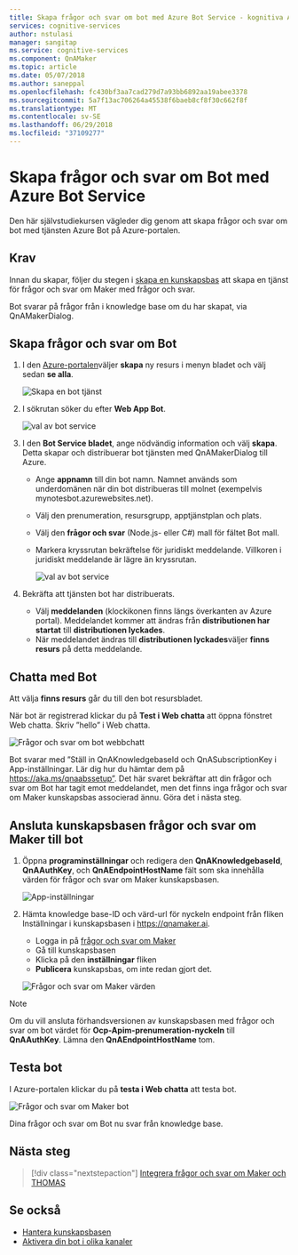 ```yaml
---
title: Skapa frågor och svar om bot med Azure Bot Service - kognitiva Azure-tjänster | Microsoft Docs
services: cognitive-services
author: nstulasi
manager: sangitap
ms.service: cognitive-services
ms.component: QnAMaker
ms.topic: article
ms.date: 05/07/2018
ms.author: saneppal
ms.openlocfilehash: fc430bf3aa7cad279d7a93bb6892aa19abee3378
ms.sourcegitcommit: 5a7f13ac706264a45538f6baeb8cf8f30c662f8f
ms.translationtype: MT
ms.contentlocale: sv-SE
ms.lasthandoff: 06/29/2018
ms.locfileid: "37109277"
---
```

# <a name="create-a-qna-bot-with-azure-bot-service"></a>Skapa frågor och svar om Bot med Azure Bot Service
Den här självstudiekursen vägleder dig genom att skapa frågor och svar om bot med tjänsten Azure Bot på Azure-portalen.

## <a name="prerequisite"></a>Krav
Innan du skapar, följer du stegen i [skapa en kunskapsbas](../How-To/create-knowledge-base.md) att skapa en tjänst för frågor och svar om Maker med frågor och svar.

Bot svarar på frågor från i knowledge base om du har skapat, via QnAMakerDialog.

## <a name="create-a-qna-bot"></a>Skapa frågor och svar om Bot
1. I den [Azure-portalen](https://portal.azure.com)väljer **skapa** ny resurs i menyn bladet och välj sedan **se alla**.

    ![Skapa en bot tjänst](../media/qnamaker-tutorials-create-bot/bot-service-creation.png)

2. I sökrutan söker du efter **Web App Bot**.

    ![val av bot service](../media/qnamaker-tutorials-create-bot/bot-service-selection.png)

3. I den **Bot Service bladet**, ange nödvändig information och välj **skapa**. Detta skapar och distribuerar bot tjänsten med QnAMakerDialog till Azure.

    - Ange **appnamn** till din bot namn. Namnet används som underdomänen när din bot distribueras till molnet (exempelvis mynotesbot.azurewebsites.net).
    - Välj den prenumeration, resursgrupp, apptjänstplan och plats.
    - Välj den **frågor och svar** (Node.js- eller C#) mall för fältet Bot mall.
    - Markera kryssrutan bekräftelse för juridiskt meddelande. Villkoren i juridiskt meddelande är lägre än kryssrutan.

        ![val av bot service](../media/qnamaker-tutorials-create-bot/bot-service-qna-template.PNG)

4. Bekräfta att tjänsten bot har distribuerats.

    - Välj **meddelanden** (klockikonen finns längs överkanten av Azure portal). Meddelandet kommer att ändras från **distributionen har startat** till **distributionen lyckades**.
    - När meddelandet ändras till **distributionen lyckades**väljer **finns resurs** på detta meddelande.

## <a name="chat-with-the-bot"></a>Chatta med Bot
Att välja **finns resurs** går du till den bot resursbladet.

När bot är registrerad klickar du på **Test i Web chatta** att öppna fönstret Web chatta. Skriv ”hello” i Web chatta.

![Frågor och svar om bot webbchatt](../media/qnamaker-tutorials-create-bot/qna-bot-web-chat.PNG)

Bot svarar med ”Ställ in QnAKnowledgebaseId och QnASubscriptionKey i App-inställningar. Lär dig hur du hämtar dem på https://aka.ms/qnaabssetup”. Det här svaret bekräftar att din frågor och svar om Bot har tagit emot meddelandet, men det finns inga frågor och svar om Maker kunskapsbas associerad ännu. Göra det i nästa steg.

## <a name="connect-your-qna-maker-knowledge-base-to-the-bot"></a>Ansluta kunskapsbasen frågor och svar om Maker till bot

1. Öppna **programinställningar** och redigera den **QnAKnowledgebaseId**, **QnAAuthKey**, och **QnAEndpointHostName** fält som ska innehålla värden för frågor och svar om Maker kunskapsbasen.

    ![App-inställningar](../media/qnamaker-tutorials-create-bot/application-settings.PNG)

2. Hämta knowledge base-ID och värd-url för nyckeln endpoint från fliken Inställningar i kunskapsbasen i https://qnamaker.ai.
    - Logga in på [frågor och svar om Maker](https://qnamaker.ai)
    - Gå till kunskapsbasen
    - Klicka på den **inställningar** fliken
    - **Publicera** kunskapsbas, om inte redan gjort det.

    ![Frågor och svar om Maker värden](../media/qnamaker-tutorials-create-bot/qnamaker-settings-kbid-key.PNG)

> [!NOTE]
> Om du vill ansluta förhandsversionen av kunskapsbasen med frågor och svar om bot värdet för **Ocp-Apim-prenumeration-nyckeln** till **QnAAuthKey**. Lämna den **QnAEndpointHostName** tom.

## <a name="test-the-bot"></a>Testa bot
I Azure-portalen klickar du på **testa i Web chatta** att testa bot. 

![Frågor och svar om Maker bot](../media/qnamaker-tutorials-create-bot/qna-bot-web-chat-response.PNG)

Dina frågor och svar om Bot nu svar från knowledge base.

## <a name="next-steps"></a>Nästa steg

> [!div class="nextstepaction"]
> [Integrera frågor och svar om Maker och THOMAS](./integrate-qnamaker-luis.md)

## <a name="see-also"></a>Se också

- [Hantera kunskapsbasen](https://qnamaker.ai)
- [Aktivera din bot i olika kanaler](https://docs.microsoft.com/azure/bot-service/bot-service-manage-channels)
